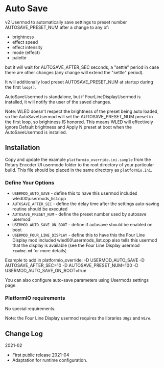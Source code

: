 # Auto Save

v2 Usermod to automatically save settings
to preset number AUTOSAVE_PRESET_NUM after a change to any of:
* brightness
* effect speed
* effect intensity
* mode (effect)
* palette

but it will wait for AUTOSAVE_AFTER_SEC seconds,
a "settle" period in case there are other changes (any change will extend the "settle" period).

It will additionally load preset AUTOSAVE_PRESET_NUM at startup during the first `loop()`.

AutoSaveUsermod is standalone, but if FourLineDisplayUsermod is installed, it will notify the user of the saved changes.

Note: WLED doesn't respect the brightness of the preset being auto loaded, so the AutoSaveUsermod will set the AUTOSAVE_PRESET_NUM preset in the first loop, so brightness IS honored. This means WLED will effectively ignore Default brightness and Apply N preset at boot when the AutoSaveUsermod is installed.

## Installation

Copy and update the example `platformio_override.ini.sample` 
from the Rotary Encoder UI usermode folder to the root directory of your particular build.
This file should be placed in the same directory as `platformio.ini`.

### Define Your Options

* `USERMOD_AUTO_SAVE`           - define this to have this usermod included wled00\usermods_list.cpp
* `AUTOSAVE_AFTER_SEC`          - define the delay time after the settings auto-saving routine should be executed
* `AUTOSAVE_PRESET_NUM`         - define the preset number used by autosave usermod
* `USERMOD_AUTO_SAVE_ON_BOOT`   - define if autosave should be enabled on boot
* `USERMOD_FOUR_LINE_DISPLAY`   - define this to have this the Four Line Display mod included wled00\usermods_list.cpp
                                    also tells this usermod that the display is available
                                    (see the Four Line Display usermod `readme.md` for more details)

Example to add in platformio_override:
  -D USERMOD_AUTO_SAVE
  -D AUTOSAVE_AFTER_SEC=10
  -D AUTOSAVE_PRESET_NUM=100
  -D USERMOD_AUTO_SAVE_ON_BOOT=true

You can also configure auto-save parameters using Usermods settings page.

### PlatformIO requirements

No special requirements.

Note: the Four Line Display usermod requires the libraries `U8g2` and `Wire`.

## Change Log

2021-02
* First public release
2021-04
* Adaptation for runtime configuration.
